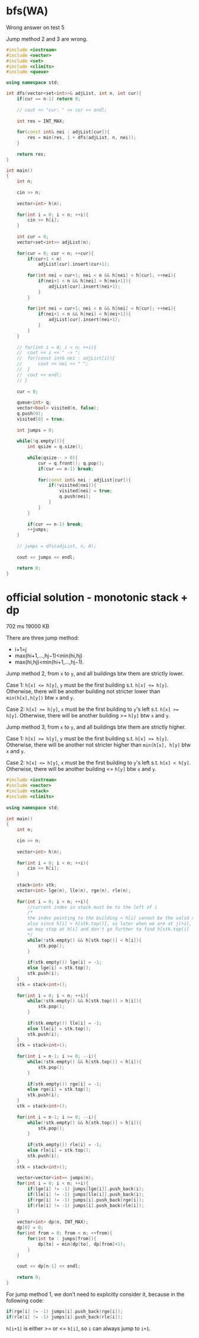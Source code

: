 # bfs(WA)
Wrong answer on test 5

Jump method 2 and 3 are wrong.

```cpp
#include <iostream>
#include <vector>
#include <set>
#include <climits>
#include <queue>

using namespace std;

int dfs(vector<set<int>>& adjList, int n, int cur){
	if(cur == n-1) return 0;
	
	// cout << "cur: " << cur << endl;
	
	int res = INT_MAX;
	
	for(const int& nei : adjList[cur]){
		res = min(res, 1 + dfs(adjList, n, nei));
	}
	
	return res;
}

int main()
{
    int n;
    
    cin >> n;
    
    vector<int> h(n);
    
    for(int i = 0; i < n; ++i){
        cin >> h[i];
    }
    
    int cur = 0;
    vector<set<int>> adjList(n);
    
    for(cur = 0; cur < n; ++cur){
    	if(cur+1 < n)
    		adjList[cur].insert(cur+1);
        
        for(int nei = cur+1; nei < n && h[nei] > h[cur]; ++nei){
            if(nei+1 < n && h[nei] > h[nei+1]){
            	adjList[cur].insert(nei+1);
            }
        }
        
        for(int nei = cur+1; nei < n && h[nei] < h[cur]; ++nei){
            if(nei+1 < n && h[nei] < h[nei+1]){
            	adjList[cur].insert(nei+1);
            }
        }
    }
    
    // for(int i = 0; i < n; ++i){
    // 	cout << i << " -> ";
    // 	for(const int& nei : adjList[i]){
    // 		cout << nei << " ";
    // 	}
    // 	cout << endl;
    // }
    
    cur = 0;
    
    queue<int> q;
    vector<bool> visited(n, false);
    q.push(0);
    visited[0] = true;
    
    int jumps = 0;
    
    while(!q.empty()){
    	int qsize = q.size();
    	
    	while(qsize-- > 0){
    		cur = q.front(); q.pop();
	    	if(cur == n-1) break;
	    	
	    	for(const int& nei : adjList[cur]){
	    		if(!visited[nei]){
	    			visited[nei] = true;
	    			q.push(nei);
	    		}
	    	}
    	}
    	
    	if(cur == n-1) break;
    	++jumps;
    }
    
    // jumps = dfs(adjList, n, 0);
    
    cout << jumps << endl;

    return 0;
}
```

# official solution - monotonic stack + dp
702 ms	19000 KB

There are three jump method: 
- i+1=j
- max(hi+1,…,hj−1)<min(hi,hj)
- max(hi,hj)<min(hi+1,…,hj−1).

Jump method 2, from `x` to `y`, and all buildings btw them are strictly lower. 

Case 1: `h[x] <= h[y]`, `y` must be the first building  s.t. `h[x] <= h[y]`. 
Otherwise, there will be another building not stricter lower than `min(h[x],h[y])` btw `x` and `y`.

Case 2: `h[x] >= h[y]`, `x` must be the first building to `y`'s left s.t. `h[x] >= h[y]`. 
Otherwise, there will be another building >= `h[y]` btw `x` and `y`.

Jump method 3, from `x` to `y`, and all buildings btw them are strictly higher. 

Case 1: `h[x] >= h[y]`, `y` must be the first building  s.t. `h[x] >= h[y]`.
Otherwise, there will be another not stricter higher than `min(h[x], h[y]` btw `x` and `y`.

Case 2: `h[x] <= h[y]`, `x` must be the first building to `y`'s left s.t. `h[x] < h[y]`. 
Otherwise, there will be another building <= `h[y]` btw `x` and `y`.

```cpp
#include <iostream>
#include <vector>
#include <stack>
#include <climits>
 
using namespace std;
 
int main()
{
    int n;
    
    cin >> n;
    
    vector<int> h(n);
    
    for(int i = 0; i < n; ++i){
        cin >> h[i];
    }
    
    stack<int> stk;
    vector<int> lge(n), lle(n), rge(n), rle(n);
    
    for(int i = 0; i < n; ++i){
        //current index in stack must be to the left of i
        /*
        the index pointing to the building < h[i] cannot be the valid x,
        also since h[i] > h[stk.top()], so later when we are at j(>i),
        we may stop at h[i] and don't go further to find h[stk.top()]
        */
        while(!stk.empty() && h[stk.top()] < h[i]){
            stk.pop();
        }
        
        if(stk.empty()) lge[i] = -1;
        else lge[i] = stk.top();
    	stk.push(i);
    }
    stk = stack<int>();
    
    for(int i = 0; i < n; ++i){
        while(!stk.empty() && h[stk.top()] > h[i]){
            stk.pop();
        }
        
        if(stk.empty()) lle[i] = -1;
        else lle[i] = stk.top();
        stk.push(i);
    }
    stk = stack<int>();
    
    for(int i = n-1; i >= 0; --i){
        while(!stk.empty() && h[stk.top()] < h[i]){
            stk.pop();
        }
        
        if(stk.empty()) rge[i] = -1;
        else rge[i] = stk.top();
        stk.push(i);
    }
    stk = stack<int>();
    
    for(int i = n-1; i >= 0; --i){
        while(!stk.empty() && h[stk.top()] > h[i]){
            stk.pop();
        }
        
        if(stk.empty()) rle[i] = -1;
        else rle[i] = stk.top();
        stk.push(i);
    }
    stk = stack<int>();
    
    vector<vector<int>> jumps(n);
    for(int i = 0; i < n; ++i){
        if(lge[i] != -1) jumps[lge[i]].push_back(i);
        if(lle[i] != -1) jumps[lle[i]].push_back(i);
        if(rge[i] != -1) jumps[i].push_back(rge[i]);
        if(rle[i] != -1) jumps[i].push_back(rle[i]);
    }
    
    vector<int> dp(n, INT_MAX);
    dp[0] = 0;
    for(int from = 0; from < n; ++from){
        for(int to : jumps[from]){
            dp[to] = min(dp[to], dp[from]+1);
        }
    }
    
    cout << dp[n-1] << endl;
 
    return 0;
}
```

For jump method 1, we don't need to explicitly consider it, because in the following code:

```cpp
if(rge[i] != -1) jumps[i].push_back(rge[i]);
if(rle[i] != -1) jumps[i].push_back(rle[i]);
```

`h[i+1]` is either >= or <= `h[i]`, so `i` can always jump to `i+1`.
